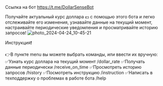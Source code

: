 Ссылка на бот https://t.me/DollarSenseBot

Получайте актуальный курс доллара 💵 с помощью этого бота и легко отслеживайте его изменения, узнавайте данные на текущий момент, настраивайте периодические уведомления и просматривайте историю запросов!
![photo_2024-04-24_10-45-21](https://github.com/Timmn3/dollar_rate_queries/assets/90189283/31a8a0bb-21f8-4c53-8c21-ff19cc4b3681)

Инструкция❗️

👉В пункте menu вы можете выбрать команды, или ввести их вручную:
✅Узнать курс доллара на текущий момент /dollar_rate
✅Получать данные периодически /receive_on_time
✅Просмотреть историю запросов /history
✅Посмотреть инструкцию /instruction
✅Написать в техподдержку о проблемах в работе бота /help

